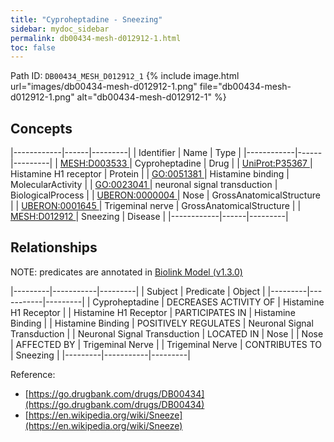 ```yaml
---
title: "Cyproheptadine - Sneezing"
sidebar: mydoc_sidebar
permalink: db00434-mesh-d012912-1.html
toc: false 
---
```



Path ID: `DB00434_MESH_D012912_1`
{% include image.html url="images/db00434-mesh-d012912-1.png" file="db00434-mesh-d012912-1.png" alt="db00434-mesh-d012912-1" %}

## Concepts

|------------|------|---------|
| Identifier | Name | Type    |
|------------|------|---------|
| <a href="https://identifiers.org/MESH:D003533">MESH:D003533 </a> | Cyproheptadine | Drug |
| <a href="https://identifiers.org/UniProt:P35367">UniProt:P35367 </a> | Histamine H1 receptor | Protein |
| <a href="https://identifiers.org/GO:0051381">GO:0051381 </a> | Histamine binding | MolecularActivity |
| <a href="https://identifiers.org/GO:0023041">GO:0023041 </a> | neuronal signal transduction | BiologicalProcess |
| <a href="https://identifiers.org/UBERON:0000004">UBERON:0000004 </a> | Nose | GrossAnatomicalStructure |
| <a href="https://identifiers.org/UBERON:0001645">UBERON:0001645 </a> | Trigeminal nerve | GrossAnatomicalStructure |
| <a href="https://identifiers.org/MESH:D012912">MESH:D012912 </a> | Sneezing | Disease |
|------------|------|---------|

## Relationships


NOTE: predicates are annotated in <a href="https://github.com/biolink/biolink-model/releases/tag/v1.3.0">Biolink Model (v1.3.0)</a>

|---------|-----------|---------|
| Subject | Predicate | Object  |
|---------|-----------|---------|
| Cyproheptadine | DECREASES ACTIVITY OF | Histamine H1 Receptor |
| Histamine H1 Receptor | PARTICIPATES IN | Histamine Binding |
| Histamine Binding | POSITIVELY REGULATES | Neuronal Signal Transduction |
| Neuronal Signal Transduction | LOCATED IN | Nose |
| Nose | AFFECTED BY | Trigeminal Nerve |
| Trigeminal Nerve | CONTRIBUTES TO | Sneezing |
|---------|-----------|---------|

Reference: 
  - [https://go.drugbank.com/drugs/DB00434](https://go.drugbank.com/drugs/DB00434)
  - [https://en.wikipedia.org/wiki/Sneeze](https://en.wikipedia.org/wiki/Sneeze)

